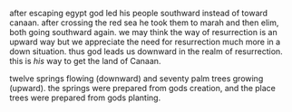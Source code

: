 after escaping egypt god led his people southward instead of toward canaan. after
crossing the red sea he took them to marah and then elim, both going southward again. we may think the way of resurrection is an upward way but we appreciate the need for resurrection much more in a down situation. thus god leads us downward in the realm of resurrection. this is _his_ way to get the land of Canaan.

twelve springs flowing (downward) and seventy palm trees growing (upward). the springs were prepared from gods creation, and the place trees were prepared from gods planting.
